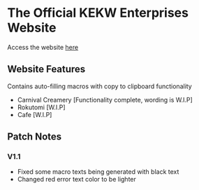 # The Official KEKW Enterprises Website
Access the website [here](https://harriz4.github.io/kekwenterprises)

## Website Features
Contains auto-filling macros with copy to clipboard functionality
* Carnival Creamery [Functionality complete, wording is W.I.P]
* Rokutomi [W.I.P]
* Cafe [W.I.P]

## Patch Notes
### V1.1
* Fixed some macro texts being generated with black text
* Changed red error text color to be lighter
